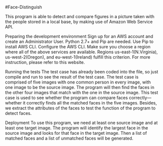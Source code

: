 #Face-Distinguish

This program is able to detect and compare figures in a picture taken with the people stored in a local base, by making use of Amazon Web Service API.

Preparing the development environment 
Sign up for an AWS account  and create an Administrator User.
Python 2.7+ and Pip are needed. 
Use Pip to install AWS CLI. Configure the AWS CLI. 
Make sure you choose a region where all of the above services are available. Regions us-east-1(N.Virginia), us-west-2(Oregon), and eu-west-1(Ireland) fulfill this criterion.
For more instruction, please refer to this website. 

Running the tests
The test case has already been coded into the file, so just compile and run to see the result of the test case. The test case is comprised of five images with one common person in every image, with one image to be the source image. The program will then find the faces in the other four images that match with the one in the source image. This test case is used to see whether the program can compare faces correctly—whether it correctly finds all the matched faces in the five images. Besides, we extract the attributes of the faces to test the function of the program to detect faces.

Deployment
To use this program, we need at least one source image and at least one target image. The program will identify the largest face in the source image and looks for that face in the target image. Then a list of matched faces and a list of unmatched faces will be generated. 




